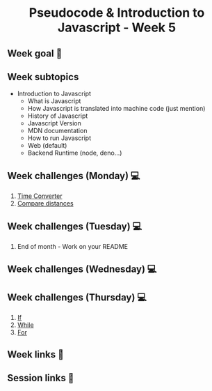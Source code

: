 <h1 align="center">Pseudocode & Introduction to Javascript - Week 5</h1>

## Week goal 🏁

<p></p>

## Week subtopics

- Introduction to Javascript
    - What is Javascript
    - How Javascript is translated into machine code (just mention)
    - History of Javascript
    - Javascript Version
    - MDN documentation
    - How to run Javascript
    - Web (default)
    - Backend Runtime (node, deno...)

## Week challenges (Monday) 💻

1. [Time Converter](./challenges/e00/desc)
2. [Compare distances](./challenges/e01/desc/)

## Week challenges (Tuesday) 💻

1. End of month - Work on your README

## Week challenges (Wednesday) 💻

## Week challenges (Thursday) 💻
1. [If](./challenges/e06/desc)
2. [While](./challenges/e07/desc/)
3. [For](./challenges/e08/desc)

## Week links 🔗

## Session links 🔗
